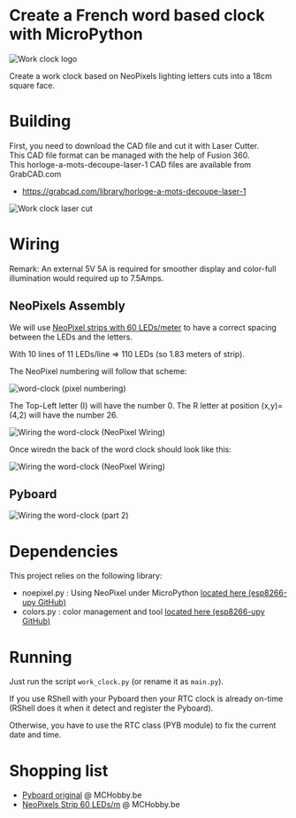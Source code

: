 # Create a French word based clock with MicroPython

![Work clock logo](docs/_static/work-clock-logo.jpg)

Create a work clock based on NeoPixels lighting letters cuts into a 18cm square face.

# Building
First, you need to download the CAD file and cut it with Laser Cutter.<br />
This CAD file format can be managed with the help of Fusion 360.<br />
This horloge-a-mots-decoupe-laser-1 CAD files are available from GrabCAD.com
* https://grabcad.com/library/horloge-a-mots-decoupe-laser-1

![Work clock laser cut](docs/_static/work-clock-laser-cut.jpg)

# Wiring

Remark: An external 5V 5A is required for smoother display and color-full illumination would required up to 7.5Amps.

## NeoPixels Assembly
We will use [NeoPixel strips with 60 LEDs/meter](https://shop.mchobby.be/fr/neopixels-et-dotstar/459-ruban-led-rgb-neopixel-60-leds-par-1m-noir-strip-3232100004597.html) to have a correct spacing between the LEDs and the letters.

With 10 lines of 11 LEDs/line => 110 LEDs (so 1.83 meters of strip).

The NeoPixel numbering will follow that scheme:

![word-clock (pixel numbering)](docs/_static/Neopixel-numbering-FRONT-FACE.jpg)

The Top-Left letter (I) will have the number 0. The R letter at position (x,y)=(4,2) will have the number 26.

![Wiring the word-clock (NeoPixel Wiring)](docs/_static/Neopixel-assembly-BACK-FACE.jpg)

Once wiredn the back of the word clock should look like this:

![Wiring the word-clock (NeoPixel Wiring)](docs/_static/NeoPixel-assembly-example.jpg)

## Pyboard

![Wiring the word-clock (part 2)](docs/_static/word-clock-02.jpg)



# Dependencies
This project relies on the following library:
* noepixel.py : Using NeoPixel under MicroPython [located here (esp8266-upy GitHub)](https://github.com/mchobby/esp8266-upy/tree/master/neopixel)
* colors.py : color management and tool [located here (esp8266-upy GitHub)](https://github.com/mchobby/esp8266-upy/tree/master/COLORS)

# Running
Just run the script `work_clock.py` (or rename it as `main.py`).

If you use RShell with your Pyboard then your RTC clock is already on-time (RShell does it when it detect and register the Pyboard).

Otherwise, you have to use the RTC class (PYB module) to fix the current date and time.

# Shopping list
* [Pyboard original](https://shop.mchobby.be/fr/micropython/570-micropython-pyboard-3232100005709.html) @ MCHobby.be
* [NeoPixels Strip 60 LEDs/m](https://shop.mchobby.be/fr/neopixels-et-dotstar/459-ruban-led-rgb-neopixel-60-leds-par-1m-noir-strip-3232100004597.html) @ MCHobby.be
